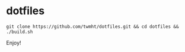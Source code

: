 dotfiles
======== 

```
git clone https://github.com/twmht/dotfiles.git && cd dotfiles && ./build.sh
```

Enjoy!
